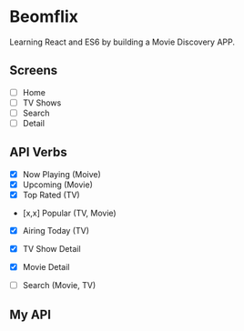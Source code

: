 # Beomflix

Learning React and ES6 by building a Movie Discovery APP.

## Screens

- [ ] Home
- [ ] TV Shows
- [ ] Search
- [ ] Detail

## API Verbs

- [x] Now Playing (Moive)
- [x] Upcoming (Movie)
- [x] Top Rated (TV)
- [x,x] Popular (TV, Movie)
- [x] Airing Today (TV)
- [x] TV Show Detail
- [x] Movie Detail
- [ ] Search (Movie, TV)
 

## My API

